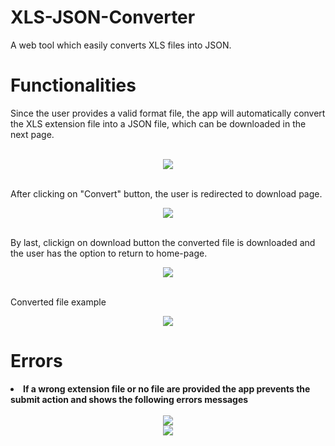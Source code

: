 # XLS-JSON-Converter
A web tool which easily converts XLS files into JSON.

# Functionalities
<p>Since the user provides a valid format file, the app will automatically convert the XLS extension file into a JSON file, 
  which can be downloaded in the next page.</p>
  <br>
  <div align="center">
<img src="https://user-images.githubusercontent.com/83513431/159477981-4fdc9741-a60b-4d9c-8919-9519d2cb3ecf.png" >
  </div>
  <br>
  <p>After clicking on "Convert" button, the user is redirected to download page.</p>
    <div align="center">
<img src="https://user-images.githubusercontent.com/83513431/159479000-8d4a3468-9004-44e2-a046-e72d7c268286.png" >
  </div>
  <br>
  <p>By last, clickign on download button the converted file is downloaded and the user has the option to return to home-page.</p>
<div align="center">
    <img src="https://user-images.githubusercontent.com/83513431/159479408-15920651-f4e0-419f-93dc-f0d2121cbed9.png" >
 </div>
  <br>
  <p>Converted file example</p>
<div align="center">
    <img src="https://user-images.githubusercontent.com/83513431/159479789-0149b2cf-cd1e-43b2-b7a2-a7a240ddbd08.png" >
 </div>
  
  # Errors
  <li><b>If a wrong extension file or no file are provided the app prevents the submit action and shows the following errors messages<b/></li>
  <br>
  <div align="center">
      <img src="https://user-images.githubusercontent.com/83513431/159481249-b64daf27-9cc2-461d-a086-7c04d00379b1.png" >
    <br>
      <img src="https://user-images.githubusercontent.com/83513431/159481687-c5f34e70-27fc-4512-85d4-4992921b3fe5.png" >
  </div>
